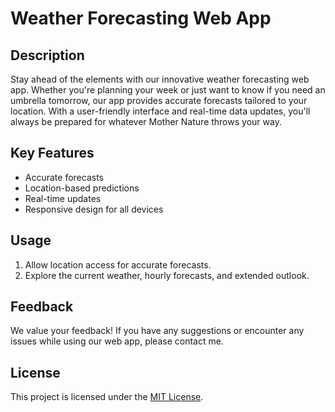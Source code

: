 # Weather Forecasting Web App

## Description
Stay ahead of the elements with our innovative weather forecasting web app. Whether you're planning your week or just want to know if you need an umbrella tomorrow, our app provides accurate forecasts tailored to your location. With a user-friendly interface and real-time data updates, you'll always be prepared for whatever Mother Nature throws your way.

## Key Features
- Accurate forecasts
- Location-based predictions
- Real-time updates
- Responsive design for all devices

## Usage
1. Allow location access for accurate forecasts.
2. Explore the current weather, hourly forecasts, and extended outlook.

## Feedback
We value your feedback! If you have any suggestions or encounter any issues while using our web app, please contact me.

## License
This project is licensed under the [MIT License](LICENSE).
